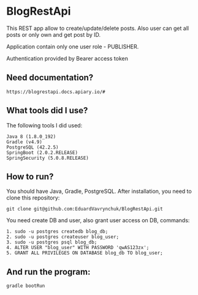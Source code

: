 # BlogRestApi

This REST app allow to create/update/delete posts.
Also user can get all posts or only own and get post by ID.

Application contain only one user role - PUBLISHER.

Authentication provided by Bearer access token 

## Need documentation?
 
    https://blogrestapi.docs.apiary.io/#

## What tools did I use?

The following tools I did used:

    Java 8 (1.8.0_192)
    Gradle (v4.9)
    PostgreSQL (42.2.5)
    SpringBoot (2.0.2.RELEASE)
    SpringSecurity (5.0.8.RELEASE)

## How to run?

You should have Java, Gradle, PostgreSQL. After installation, you need to clone this repository:

    git clone git@github.com:EduardVavrynchuk/BlogRestApi.git

You need create DB and user, also grant user access on DB, commands:

    1. sudo -u postgres createdb blog_db;
    2. sudo -u postgres createuser blog_user;
    3. sudo -u postgres psql blog_db;
    4. ALTER USER "blog_user" WITH PASSWORD 'qwAS123zx';
    5. GRANT ALL PRIVILEGES ON DATABASE blog_db TO blog_user;
    
## And run the program:

    gradle bootRun
